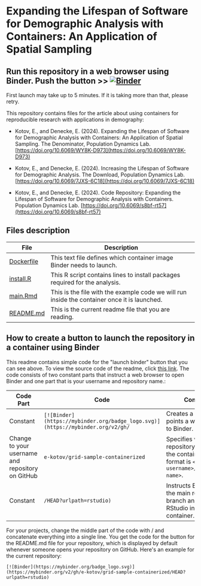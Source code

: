 # Expanding the Lifespan of Software for Demographic Analysis with Containers: An Application of Spatial Sampling

## Run this repository in a web browser using Binder. Push the button >> [![Binder](https://mybinder.org/badge_logo.svg)](https://mybinder.org/v2/gh/e-kotov/grid-sample-containerized/HEAD?urlpath=rstudio)

First launch may take up to 5 minutes. If it is taking more than that, please retry.

This repository contains files for the article about using containers for reproducible research with applications in demography:

- Kotov, E., and Denecke, E. (2024). Expanding the Lifespan of Software for Demographic Analysis with Containers: An Application of Spatial Sampling. The Denominator, Population Dynamics Lab. [https://doi.org/10.6069/WY8K-D973](https://doi.org/10.6069/WY8K-D973)

- Kotov, E., and Denecke, E. (2024). Increasing the Lifespan of Software for Demographic Analysis. The Download, Population Dynamics Lab. [https://doi.org/10.6069/7JXS-6C18](https://doi.org/10.6069/7JXS-6C18)

- Kotov, E., and Denecke, E. (2024). Code Repository: Expanding the Lifespan of Software for Demographic Analysis with Containers. Population Dynamics Lab. [https://doi.org/10.6069/s8bf-rt57](https://doi.org/10.6069/s8bf-rt57)

## Files description

| File | Description |
| --------| -------------------------- |
| [Dockerfile](/Dockerfile) | This text file defines which container image Binder needs to launch. |
| [install.R](/install.R) | This R script contains lines to install packages required for the analysis. |
| [main.Rmd](/main.Rmd) | This is the file with the example code we will run inside the container once it is launched. |
| [README.md](https://raw.githubusercontent.com/e-kotov/grid-sample-containerized/main/README.md) | This is the current readme file that you are reading. |


## How to create a button to launch the repository in a container using Binder

This readme contains simple code for the "launch binder" button that you can see above. To view the source code of the readme, click [this link](https://raw.githubusercontent.com/e-kotov/grid-sample-containerized/main/README.md). The code consists of two constant parts that instruct a web browser to open Binder and one part that is your username and repository name.:

| Code Part | Code                                                                    | Comments        |
| ---- | ----------------------------------------------------------------------- | --------------- |
| Constant    | `[![Binder](https://mybinder.org/badge_logo.svg)](https://mybinder.org/v2/gh/` | Creates a button and points a web browser to Binder. |
| Change to your username and repository on GitHub    | `e-kotov/grid-sample-containerized`                                                    | Specifies which repository to use for the container. The format is `<github-username>/<repository-name>`. |
| Constant    | `/HEAD?urlpath=rstudio)`                                                 | Instructs Binder to use the main repository branch and to go to RStudio in the container. |

For your projects, change the middle part of the code with <github-username>/<repository-name> and concatenate everything into a single line. You get the code for the button for the README.md file for your repository, which is displayed by default whenever someone opens your repository on GitHub. Here's an example for the current repository:

`[![Binder](https://mybinder.org/badge_logo.svg)](https://mybinder.org/v2/gh/e-kotov/grid-sample-containerized/HEAD?urlpath=rstudio)`

